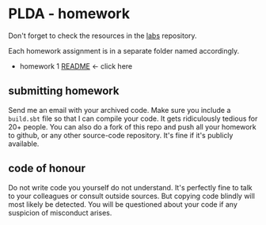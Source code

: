 # PLDA - homework

Don't forget to check the resources in the [labs](../labs) repository.

Each homework assignment is in a separate folder named accordingly.

* homework 1 [README](./hw01-interpreter/README.md) <- click here

## submitting homework

Send me an email with your archived code. Make sure you include a `build.sbt` file so that I can compile your code. It gets ridiculously tedious for 20+ people. You can also do a fork of this repo and push all your homework to github, or any other source-code repository. It's fine if it's publicly available.

## code of honour

Do not write code you yourself do not understand. It's perfectly fine to talk to your colleagues or consult outside sources. But copying code blindly will most likely be detected. You will be questioned about your code if any suspicion of misconduct arises.
